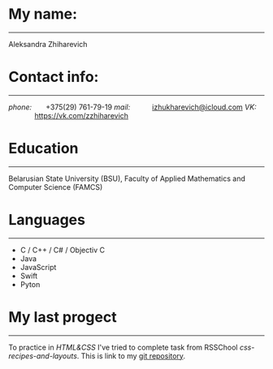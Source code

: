 # **My name:**
**************
Aleksandra Zhiharevich

# **Contact info:** 
*******************
*phone:* &nbsp;&nbsp;&nbsp;&nbsp;&nbsp;&nbsp;+375(29) 761-79-19
*mail:* &nbsp;&nbsp;&nbsp;&nbsp;&nbsp;&nbsp;&nbsp;&nbsp;&nbsp;&nbsp;izhukharevich@icloud.com
*VK:*  &nbsp;&nbsp;&nbsp;&nbsp;&nbsp;&nbsp;&nbsp;&nbsp;&nbsp;&nbsp;&nbsp;&nbsp;&nbsp;https://vk.com/zzhiharevich

# **Education**
***************
Belarusian State University (BSU),
Faculty of Applied Mathematics and Computer Science (FAMCS)

# **Languages**
************
- C / C++ / C# / Objectiv C
- Java
- JavaScript
- Swift
- Pyton

# **My last progect**
************************
To practice in *HTML&CSS* I've tried to complete task from RSSChool *css-recipes-and-layouts*. This is link to my [git repository](https://github.com/zzhiharevich/css-recipes-and-layouts).
